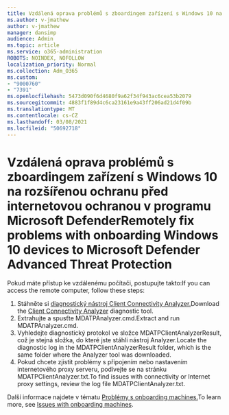 ```yaml
---
title: Vzdálená oprava problémů s zboardingem zařízení s Windows 10 na rozšířenou ochranu před internetovou ochranou v programu Microsoft Defender
ms.author: v-jmathew
author: v-jmathew
manager: dansimp
audience: Admin
ms.topic: article
ms.service: o365-administration
ROBOTS: NOINDEX, NOFOLLOW
localization_priority: Normal
ms.collection: Adm_O365
ms.custom:
- "9000760"
- "7391"
ms.openlocfilehash: 5473d090f6d4680f9a62f34f943ac6cea53b2079
ms.sourcegitcommit: 4883f1f89d4c6ca23161e9a43ff206ad21d4f09b
ms.translationtype: MT
ms.contentlocale: cs-CZ
ms.lasthandoff: 03/08/2021
ms.locfileid: "50692718"
---
```

# <a name="remotely-fix-problems-with-onboarding-windows-10-devices-to-microsoft-defender-advanced-threat-protection"></a><span data-ttu-id="ecdae-102">Vzdálená oprava problémů s zboardingem zařízení s Windows 10 na rozšířenou ochranu před internetovou ochranou v programu Microsoft Defender</span><span class="sxs-lookup"><span data-stu-id="ecdae-102">Remotely fix problems with onboarding Windows 10 devices to Microsoft Defender Advanced Threat Protection</span></span>

<span data-ttu-id="ecdae-103">Pokud máte přístup ke vzdálenému počítači, postupujte takto:</span><span class="sxs-lookup"><span data-stu-id="ecdae-103">If you can access the remote computer, follow these steps:</span></span>

1. <span data-ttu-id="ecdae-104">Stáhněte si [diagnostický nástroj Client Connectivity Analyzer.](https://go.microsoft.com/fwlink/?linkid=2143466)</span><span class="sxs-lookup"><span data-stu-id="ecdae-104">Download the [Client Connectivity Analyzer](https://go.microsoft.com/fwlink/?linkid=2143466) diagnostic tool.</span></span>
2. <span data-ttu-id="ecdae-105">Extrahujte a spusťte MDATPAnalyzer.cmd.</span><span class="sxs-lookup"><span data-stu-id="ecdae-105">Extract and run MDATPAnalyzer.cmd.</span></span>
3. <span data-ttu-id="ecdae-106">Vyhledejte diagnostický protokol ve složce MDATPClientAnalyzerResult, což je stejná složka, do které jste stáhli nástroj Analyzer.</span><span class="sxs-lookup"><span data-stu-id="ecdae-106">Locate the diagnostic log in the MDATPClientAnalyzerResult folder, which is the same folder where the Analyzer tool was downloaded.</span></span>
4. <span data-ttu-id="ecdae-107">Pokud chcete zjistit problémy s připojením nebo nastavením internetového proxy serveru, podívejte se na stránku MDATPClientAnalyzer.txt.</span><span class="sxs-lookup"><span data-stu-id="ecdae-107">To find issues with connectivity or Internet proxy settings, review the log file MDATPClientAnalyzer.txt.</span></span>

<span data-ttu-id="ecdae-108">Další informace najdete v tématu [Problémy s onboarding machines.](https://go.microsoft.com/fwlink/?linkid=2143634)</span><span class="sxs-lookup"><span data-stu-id="ecdae-108">To learn more, see [Issues with onboarding machines](https://go.microsoft.com/fwlink/?linkid=2143634).</span></span>

